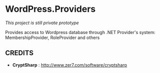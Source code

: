 # WordPress.Providers

*This project is still private prototype*

Provides access to Wordpress database through .NET Provider's system: MembershipProvider, RoleProvider and others

## CREDITS

* **CryptSharp** : http://www.zer7.com/software/cryptsharp
